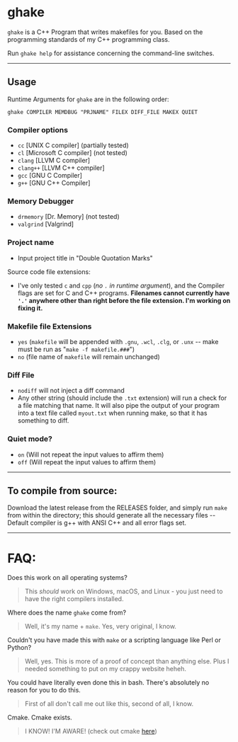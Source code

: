 # ghake
`ghake` is a C++ Program that writes makefiles for you. Based on the programming standards of my C++ programming class.

Run `ghake help` for assistance concerning the command-line switches.

---

## Usage 
Runtime Arguments for `ghake` are in the following order:

`ghake COMPILER MEMDBUG "PRJNAME" FILEX DIFF_FILE MAKEX QUIET`

### Compiler options
- `cc`      [UNIX C compiler] (partially tested)
- `cl`      [Microsoft C compiler] (not tested)
- `clang`   [LLVM C compiler]
- `clang++` [LLVM C++ compiler]
- `gcc`     [GNU C Compiler]
- `g++`     [GNU C++ Compiler]

### Memory Debugger 
- `drmemory` [Dr. Memory] (not tested)
- `valgrind` [Valgrind]

### Project name
- Input project title in "Double Quotation Marks"

Source code file extensions:
- I've only tested `c` and `cpp` (*no `.` in runtime argument*), and the Compiler flags are set for C and C++ programs. **Filenames cannot currently have `'.'` anywhere other than right before the file extension. I'm working on fixing it.**

### Makefile file Extensions
- `yes` (`makefile` will be appended with `.gnu`, `.wcl`, `.clg`, or `.unx`  -- make must be run as "`make -f makefile.###`")
- `no`  (file name of `makefile` will remain unchanged)

### Diff File
- `nodiff` will not inject a diff command
- Any other string (should include the `.txt` extension) will run a check for a file matching that name. It will also pipe the output of your program into a text file called `myout.txt` when running make, so that it has something to diff.

### Quiet mode?
- `on`  (Will not repeat the input values to affirm them)
- `off` (Will repeat the input values to affirm them)

---

## To compile from source: 
Download the latest release from the RELEASES folder, and simply run `make` from within the directory; this should generate all the necessary files -- Default compiler is g++ with ANSI C++ and all error flags set.

---

# FAQ:

Does this work on all operating systems?
> This *should* work on Windows, macOS, and Linux - you just need to have the right compilers installed.

Where does the name `ghake` come from? 
> Well, it's my name + `make`. Yes, very original, I know.

Couldn't you have made this with `make` or a scripting language like Perl or Python?
> Well, yes. This is more of a proof of concept than anything else. Plus I needed something to put on my crappy website heheh.

You could have literally even done this in bash. There's absolutely no reason for you to do this.
> First of all don't call me out like this, second of all, I know.

Cmake. Cmake exists.
> I KNOW! I'M AWARE! (check out cmake [here])

[here]: https://cmake.org/
